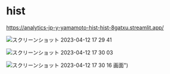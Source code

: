 # hist

https://analytics-jp-y-yamamoto-hist-hist-8gatxu.streamlit.app/

![スクリーンショット 2023-04-12 17 29 41](https://user-images.githubusercontent.com/129849323/231399863-ef9244eb-c72c-435b-ac2f-e29c82c03372.png)

![スクリーンショット 2023-04-12 17 30 03](https://user-images.githubusercontent.com/129849323/231399871-1f369df7-71bf-467c-b4a5-12f72f41f6de.png)

![スクリーンショット 2023-04-12 17 30 16](https://user-images.githubusercontent.com/129849323/231399878-885ab1b3-e41e-4199-8417-6913bef7e5b4.png)
画面")
